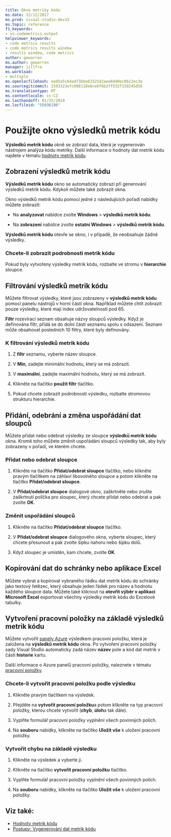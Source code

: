 ```yaml
---
title: Okno metriky kódu
ms.date: 12/12/2017
ms.prod: visual-studio-dev15
ms.topic: reference
f1_keywords:
- vs.codemetrics.output
helpviewer_keywords:
- code metrics results
- code metrics results window
- results window, code metrics
author: gewarren
ms.author: gewarren
manager: jillfra
ms.workload:
- multiple
ms.openlocfilehash: ea95a5c64a4f3bbe6332542aee84d0ec0b12ec3e
ms.sourcegitcommit: 2193323efc608118e0ce6f6b2ff532f158245d56
ms.translationtype: MT
ms.contentlocale: cs-CZ
ms.lasthandoff: 01/25/2019
ms.locfileid: "55036196"
---
```

# <a name="use-the-code-metrics-results-window"></a>Použijte okno výsledků metrik kódu

**Výsledků metrik kódu** okně se zobrazí data, která je vygenerován nástrojem analýza kódu metriky. Další informace o hodnoty dat metrik kódu najdete v tématu [hodnoty metrik kódu](../code-quality/code-metrics-values.md).

## <a name="display-code-metrics-results"></a>Zobrazení výsledků metrik kódu

**Výsledků metrik kódu** okno se automaticky zobrazí při generování výsledků metrik kódu. Kdykoli můžete také zobrazit okna.

Okno výsledků metrik kódu pomocí jedné z následujících pořadí nabídky můžete zobrazit:

- Na **analyzovat** nabídce zvolte **Windows** > **výsledků metrik kódu**.

- Na **zobrazení** nabídce zvolte **ostatní Windows** > **výsledků metrik kódu**.

**Výsledků metrik kódu** otevře se okno, i v případě, že neobsahuje žádné výsledky.

### <a name="to-view-code-metrics-details"></a>Chcete-li zobrazit podrobnosti metrik kódu

Pokud byly vytvořeny výsledky metrik kódu, rozbalte ve stromu v **hierarchie** sloupce.

## <a name="filter-code-metrics-results"></a>Filtrování výsledků metrik kódu

Můžete filtrovat výsledky, které jsou zobrazeny v **výsledků metrik kódu** pomocí panelu nástrojů v horní části okna. Například můžete chtít zobrazit pouze výsledky, které mají index udržovatelnosti pod 65.

**Filtr** rozevírací seznam obsahuje názvy sloupců výsledky. Když je definována filtr, přidá se do dolní části seznamu spolu s odsazení. Seznam může obsahovat posledních 10 filtry, které byly definovány.

### <a name="to-filter-the-code-metrics-results"></a>K filtrování výsledků metrik kódu

1.  Z **filtr** seznamu, vyberte název sloupce.

2.  V **Min**, zadejte minimální hodnotu, který se má zobrazit.

3.  V **maximální**, zadejte maximální hodnotu, který se má zobrazit.

4.  Klikněte na tlačítko **použít filtr** tlačítko.

5.  Pokud chcete zobrazit podrobnosti výsledku, rozbalte stromovou strukturu hierarchie.

## <a name="add-remove-and-rearrange-data-columns"></a>Přidání, odebrání a změna uspořádání dat sloupců

Můžete přidat nebo odebrat výsledky ze sloupce **výsledků metrik kódu** okna. Kromě toho můžete změnit uspořádání sloupců výsledky tak, aby byly zobrazeny v pořadí, ve kterém chcete.

### <a name="add-or-remove-a-column"></a>Přidat nebo odebrat sloupce

1. Klikněte na tlačítko **Přidat/odebrat sloupce** tlačítko, nebo klikněte pravým tlačítkem na záhlaví libovolného sloupce a potom klikněte na tlačítko **Přidat/odebrat sloupce**.

1. V **Přidat/odebrat sloupce** dialogové okno, zaškrtněte nebo zrušte zaškrtnutí políčka pro sloupec, který chcete přidat nebo odebrat a pak zvolte **OK**.

### <a name="rearrange-columns"></a>Změnit uspořádání sloupců

1. Klikněte na tlačítko **Přidat/odebrat sloupce** tlačítko.

1. V **Přidat/odebrat sloupce** dialogového okna, vyberte sloupec, který chcete přesunout a pak zvolte šipku nahoru nebo šipku dolů.

1. Když sloupec je umístěn, kam chcete, zvolte **OK**.

## <a name="copy-data-to-the-clipboard-or-excel"></a>Kopírování dat do schránky nebo aplikace Excel

Můžete vybrat a kopírovat vybraného řádku dat metrik kódu do schránky jako textový řetězec, který obsahuje jeden řádek pro název a hodnotu každého sloupce data. Můžete také kliknout na **otevřít výběr v aplikaci Microsoft Excel** exportovat všechny výsledky metrik kódu do Excelové tabulky.

## <a name="create-a-work-item-based-on-code-metric-results"></a>Vytvoření pracovní položky na základě výsledků metrik kódu

Můžete vytvořit [panely Azure](/azure/devops/boards/index?view=vsts) výsledkem pracovní položku, která je založena na **výsledků metrik kódu** okna. Po vytvoření pracovní položky sady Visual Studio automaticky zadá název **název** pole a kód dat metrik v části **historie** kartu.

Další informace o Azure panelů pracovní položky, naleznete v tématu [pracovní položky](/azure/devops/boards/work-items/index?view=vsts).

### <a name="to-create-a-work-item-based-on-a-result"></a>Chcete-li vytvořit pracovní položku podle výsledku

1.  Klikněte pravým tlačítkem na výsledek.

2.  Přejděte na **vytvořit pracovní položku**a potom klikněte na typ pracovní položky, kterou chcete vytvořit (**chyb**, **úloh**a tak dále).

3.  Vyplňte formulář pracovní položky vyplnění všech povinných polích.

4.  Na **souboru** nabídky, klikněte na tlačítko **Uložit vše** k uložení pracovní položky.

### <a name="to-create-a-bug-based-on-a-result"></a>Vytvořit chybu na základě výsledku

1.  Klikněte na výsledek a vyberte ji.

2.  Klikněte na tlačítko **vytvořit pracovní položku** tlačítko.

3.  Vyplňte formulář pracovní položky vyplnění všech povinných polích.

4.  Na **souboru** nabídky, klikněte na tlačítko **Uložit vše** k uložení pracovní položky.

## <a name="see-also"></a>Viz také:

- [Hodnoty metrik kódu](../code-quality/code-metrics-values.md)
- [Postupy: Vygenerování dat metrik kódu](../code-quality/how-to-generate-code-metrics-data.md)